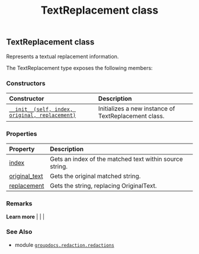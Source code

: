 ﻿---
title: TextReplacement class
second_title: GroupDocs.Redaction for Python via .NET API References
description: 
type: docs
weight: 240
url: /groupdocs.redaction.redactions/textreplacement/
is_root: false
---

## TextReplacement class

Represents a textual replacement information.



The TextReplacement type exposes the following members:

### Constructors
| Constructor | Description |
| :- | :- |
| [`__init__(self, index, original, replacement)`](/redaction/python-net/groupdocs.redaction.redactions/textreplacement/__init__/#int-str-str) | Initializes a new instance of TextReplacement class. |


### Properties
| Property | Description |
| :- | :- |
| [index](/redaction/python-net/groupdocs.redaction.redactions/textreplacement/index) | Gets an index of the matched text within source string. |
| [original_text](/redaction/python-net/groupdocs.redaction.redactions/textreplacement/original_text) | Gets the original matched string. |
| [replacement](/redaction/python-net/groupdocs.redaction.redactions/textreplacement/replacement) | Gets the string, replacing OriginalText. |



### Remarks 


**Learn more** |
|
 |

### See Also
* module [`groupdocs.redaction.redactions`](..)
